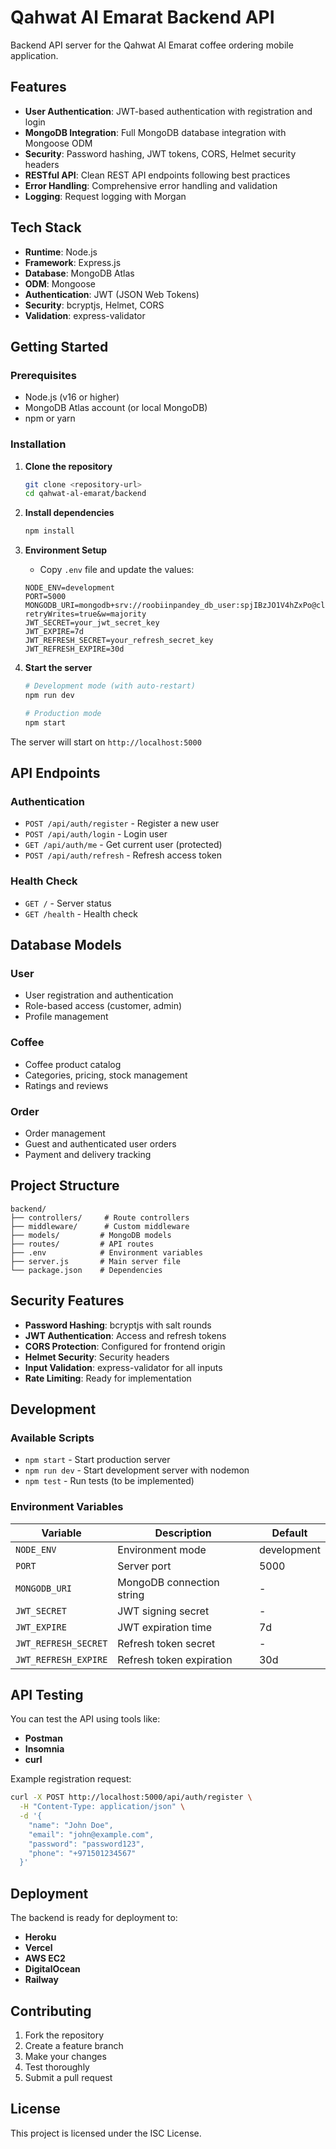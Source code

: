 # Qahwat Al Emarat Backend API

Backend API server for the Qahwat Al Emarat coffee ordering mobile application.

## Features

- **User Authentication**: JWT-based authentication with registration and login
- **MongoDB Integration**: Full MongoDB database integration with Mongoose ODM
- **Security**: Password hashing, JWT tokens, CORS, Helmet security headers
- **RESTful API**: Clean REST API endpoints following best practices
- **Error Handling**: Comprehensive error handling and validation
- **Logging**: Request logging with Morgan

## Tech Stack

- **Runtime**: Node.js
- **Framework**: Express.js
- **Database**: MongoDB Atlas
- **ODM**: Mongoose
- **Authentication**: JWT (JSON Web Tokens)
- **Security**: bcryptjs, Helmet, CORS
- **Validation**: express-validator

## Getting Started

### Prerequisites

- Node.js (v16 or higher)
- MongoDB Atlas account (or local MongoDB)
- npm or yarn

### Installation

1. **Clone the repository**
   ```bash
   git clone <repository-url>
   cd qahwat-al-emarat/backend
   ```

2. **Install dependencies**
   ```bash
   npm install
   ```

3. **Environment Setup**
   - Copy `.env` file and update the values:
   ```env
   NODE_ENV=development
   PORT=5000
   MONGODB_URI=mongodb+srv://roobiinpandey_db_user:spjIBzJO1V4hZxPo@cluster0.mongodb.net/qahwat_al_emarat?retryWrites=true&w=majority
   JWT_SECRET=your_jwt_secret_key
   JWT_EXPIRE=7d
   JWT_REFRESH_SECRET=your_refresh_secret_key
   JWT_REFRESH_EXPIRE=30d
   ```

4. **Start the server**
   ```bash
   # Development mode (with auto-restart)
   npm run dev

   # Production mode
   npm start
   ```

The server will start on `http://localhost:5000`

## API Endpoints

### Authentication
- `POST /api/auth/register` - Register a new user
- `POST /api/auth/login` - Login user
- `GET /api/auth/me` - Get current user (protected)
- `POST /api/auth/refresh` - Refresh access token

### Health Check
- `GET /` - Server status
- `GET /health` - Health check

## Database Models

### User
- User registration and authentication
- Role-based access (customer, admin)
- Profile management

### Coffee
- Coffee product catalog
- Categories, pricing, stock management
- Ratings and reviews

### Order
- Order management
- Guest and authenticated user orders
- Payment and delivery tracking

## Project Structure

```
backend/
├── controllers/     # Route controllers
├── middleware/      # Custom middleware
├── models/         # MongoDB models
├── routes/         # API routes
├── .env            # Environment variables
├── server.js       # Main server file
└── package.json    # Dependencies
```

## Security Features

- **Password Hashing**: bcryptjs with salt rounds
- **JWT Authentication**: Access and refresh tokens
- **CORS Protection**: Configured for frontend origin
- **Helmet Security**: Security headers
- **Input Validation**: express-validator for all inputs
- **Rate Limiting**: Ready for implementation

## Development

### Available Scripts

- `npm start` - Start production server
- `npm run dev` - Start development server with nodemon
- `npm test` - Run tests (to be implemented)

### Environment Variables

| Variable | Description | Default |
|----------|-------------|---------|
| `NODE_ENV` | Environment mode | development |
| `PORT` | Server port | 5000 |
| `MONGODB_URI` | MongoDB connection string | - |
| `JWT_SECRET` | JWT signing secret | - |
| `JWT_EXPIRE` | JWT expiration time | 7d |
| `JWT_REFRESH_SECRET` | Refresh token secret | - |
| `JWT_REFRESH_EXPIRE` | Refresh token expiration | 30d |

## API Testing

You can test the API using tools like:
- **Postman**
- **Insomnia**
- **curl**

Example registration request:
```bash
curl -X POST http://localhost:5000/api/auth/register \
  -H "Content-Type: application/json" \
  -d '{
    "name": "John Doe",
    "email": "john@example.com",
    "password": "password123",
    "phone": "+971501234567"
  }'
```

## Deployment

The backend is ready for deployment to:
- **Heroku**
- **Vercel**
- **AWS EC2**
- **DigitalOcean**
- **Railway**

## Contributing

1. Fork the repository
2. Create a feature branch
3. Make your changes
4. Test thoroughly
5. Submit a pull request

## License

This project is licensed under the ISC License.
